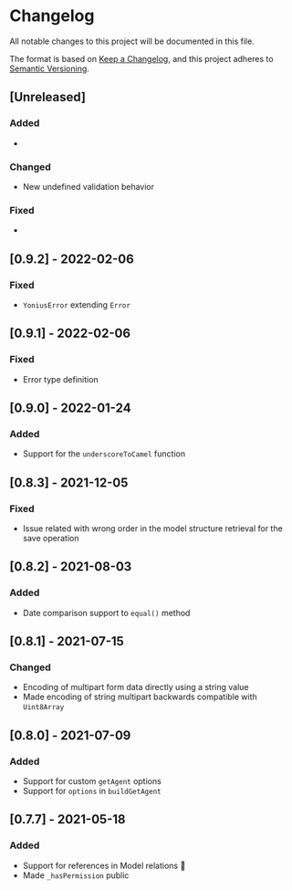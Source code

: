# Changelog

All notable changes to this project will be documented in this file.

The format is based on [Keep a Changelog](https://keepachangelog.com/en/1.0.0/),
and this project adheres to [Semantic Versioning](https://semver.org/spec/v2.0.0.html).

## [Unreleased]

### Added

*

### Changed

* New undefined validation behavior

### Fixed

*

## [0.9.2] - 2022-02-06

### Fixed

* `YoniusError` extending `Error`

## [0.9.1] - 2022-02-06

### Fixed

* Error type definition

## [0.9.0] - 2022-01-24

### Added

* Support for the `underscoreToCamel` function

## [0.8.3] - 2021-12-05

### Fixed

* Issue related with wrong order in the model structure retrieval for the save operation

## [0.8.2] - 2021-08-03

### Added

* Date comparison support to `equal()` method

## [0.8.1] - 2021-07-15

### Changed

* Encoding of multipart form data directly using a string value
* Made encoding of string multipart backwards compatible with `Uint8Array`

## [0.8.0] - 2021-07-09

### Added

* Support for custom `getAgent` options
* Support for `options` in `buildGetAgent`

## [0.7.7] - 2021-05-18

### Added

* Support for references in Model relations 🎉
* Made `_hasPermission` public
